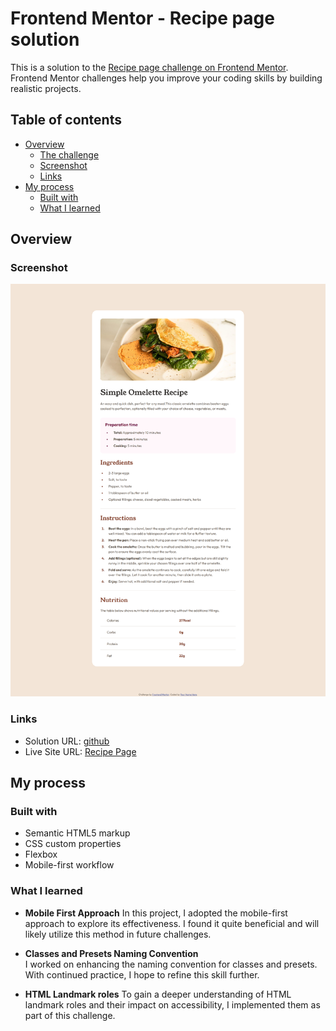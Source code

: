 # Frontend Mentor - Recipe page solution

This is a solution to the [Recipe page challenge on Frontend Mentor](https://www.frontendmentor.io/challenges/recipe-page-KiTsR8QQKm). Frontend Mentor challenges help you improve your coding skills by building realistic projects.

## Table of contents

- [Overview](#overview)
  - [The challenge](#the-challenge)
  - [Screenshot](#screenshot)
  - [Links](#links)
- [My process](#my-process)
  - [Built with](#built-with)
  - [What I learned](#what-i-learned)

## Overview

### Screenshot

![](./screenshot-recipe-page.png)

### Links

- Solution URL: [github](https://github.com/nitinrs95/recipe-page-main.git)
- Live Site URL: [Recipe Page](https://your-live-site-url.com)

## My process

### Built with

- Semantic HTML5 markup
- CSS custom properties
- Flexbox
- Mobile-first workflow

### What I learned

- **Mobile First Approach**
  In this project, I adopted the mobile-first approach to explore its effectiveness. I found it quite beneficial and will likely utilize this method in future challenges.

- **Classes and Presets Naming Convention**  
  I worked on enhancing the naming convention for classes and presets. With continued practice, I hope to refine this skill further.

- **HTML Landmark roles**
  To gain a deeper understanding of HTML landmark roles and their impact on accessibility, I implemented them as part of this challenge.
